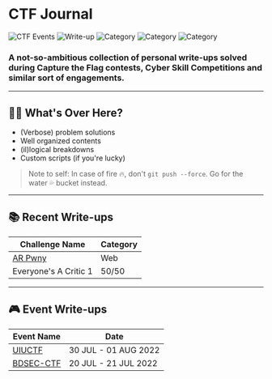 # CTF Journal 

![CTF Events](https://img.shields.io/badge/CTF--Events-07-brown.svg)
![Write-up](https://img.shields.io/badge/Write--ups-02-blue.svg)
![Category](https://img.shields.io/badge/Category-OSINT-yellow.svg)
![Category](https://img.shields.io/badge/Category-Web-lightgreen.svg)
![Category](https://img.shields.io/badge/Category-Forensics-lightyellow.svg)

### A not-so-ambitious collection of personal write-ups solved during **Capture the Flag** contests, **Cyber Skill Competitions** and similar sort of engagements.
---
## 🙋‍♂️ What's Over Here?
 
- (Verbose) problem solutions
- Well organized contents
- (il)logical breakdowns 
- Custom scripts (if you're lucky)
> Note to self: In case of fire 🔥, don't `git push --force`. Go for the water 💦 bucket instead.  
---
## 📚 Recent Write-ups
 
 | Challenge Name          | Category
 | --------------          | ------
 | [AR Pwny](uiuctf-2022/web/ARPwny/) | Web
 | Everyone's A Critic 1 | 50/50

---
## 🎮 Event Write-ups
 | Event Name          | Date
 | --------------          | ------
 | [UIUCTF](/uiuctf-2022/) | 30 JUL - 01 AUG 2022
 | [BDSEC-CTF](#)  | 20 JUL - 21 JUL 2022 

 